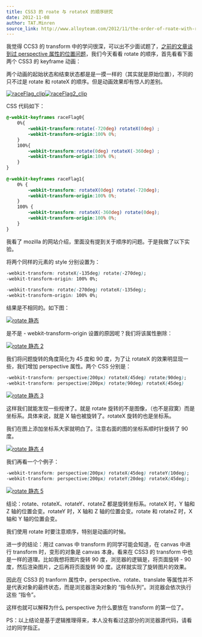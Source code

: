 ```yaml
---
title: CSS3 的 roate 与 rotateX 的顺序研究
date: 2012-11-08
author: TAT.Minren
source_link: http://www.alloyteam.com/2012/11/the-order-of-roate-with-rotatex-problem/
---
```


<!-- {% raw %} - for jekyll -->

我觉得 CCS3 的 transform 中的学问很深，可以出不少面试题了，[之前的文章谈到过 perspective 属性的位置问题](http://www.alloyteam.com/2012/10/the-css3-transform-perspective-property/)，我们今天看看 rotate 的顺序，首先看看下面两个 CSS3 的 keyframe 动画：

两个动画的起始状态和结束状态都是是一摸一样的（其实就是原始位置），不同的只不过是 rotate 和 rotateX 的顺序。但是动画效果却有惊人的差别。

[![](http://www.alloyteam.com/wp-content/uploads/2012/11/raceFlag_clip.gif "raceFlag_clip")](http://www.alloyteam.com/wp-content/uploads/2012/11/raceFlag_clip.gif)[![](http://www.alloyteam.com/wp-content/uploads/2012/11/raceFlag2_clip.gif "raceFlag2_clip")](http://www.alloyteam.com/wp-content/uploads/2012/11/raceFlag2_clip.gif)

CSS 代码如下：

```css
@-webkit-keyframes raceFlag0{
	0%{
		-webkit-transform:rotate(-720deg) rotateX(0deg) ;
		-webkit-transform-origin:100% 0%;
	}
	100%{
		-webkit-transform:rotate(0deg) rotateX(-360deg) ;
		-webkit-transform-origin:100% 0%;
	}
}
 
@-webkit-keyframes raceFlag1{
	0% {
		-webkit-transform: rotateX(0deg) rotate(-720deg);
		-webkit-transform-origin:100% 0%;
	}
	100% {
		-webkit-transform: rotateX(-360deg) rotate(0deg);
		-webkit-transform-origin:100% 0%;
	}
}
```

我看了 mozilla 的网站介绍，里面没有提到关于顺序的问题。于是我做了以下实验。

将两个同样的元素的 style 分别设置为：

```css
-webkit-transform: rotateX(-135deg) rotate(-270deg);
-webkit-transform-origin: 100% 0%;
 
-webkit-transform: rotate(-270deg) rotateX(-135deg);
-webkit-transform-origin: 100% 0%;
```

结果是不相同的。如下图：

[![](http://www.alloyteam.com/wp-content/uploads/2012/11/rotate静态.png "rotate 静态")](http://www.alloyteam.com/wp-content/uploads/2012/11/rotate静态.png)

是不是 - webkit-transform-origin 设置的原因呢？我们将该属性删除：

[![](http://www.alloyteam.com/wp-content/uploads/2012/11/rotate静态2.png "rotate 静态 2")](http://www.alloyteam.com/wp-content/uploads/2012/11/rotate静态2.png)

我们将问题旋转的角度简化为 45 度和 90 度，为了让 rotateX 的效果明显现一些，我们增加 perspective 属性。两个 CSS 分别是：

```css
-webkit-transform: perspective(200px) rotateX(45deg) rotate(90deg);
-webkit-transform: perspective(200px) rotate(90deg) rotateX(45deg)
```

[![](http://www.alloyteam.com/wp-content/uploads/2012/11/rotate静态3.png "rotate 静态 3")](http://www.alloyteam.com/wp-content/uploads/2012/11/rotate静态3.png)

这样我们就能发现一些规律了。就是 rotate 旋转的不是图像，（也不是寂寞）而是坐标系。具体来说，就是 X 轴也被旋转了。rotateX 旋转的也是坐标系。

我们在图上添加坐标系大家就明白了。注意右面的图的坐标系顺时针旋转了 90 度。

[![](http://www.alloyteam.com/wp-content/uploads/2012/11/rotate静态4.png "rotate 静态 4")](http://www.alloyteam.com/wp-content/uploads/2012/11/rotate静态4.png)

我们再看一个个例子：

```css
-webkit-transform: perspective(200px) rotateX(45deg) rotateY(10deg);
-webkit-transform: perspective(200px) rotateY(20deg) rotateX(45deg);
```

[![](http://www.alloyteam.com/wp-content/uploads/2012/11/rotate静态5.png "rotate 静态 5")](http://www.alloyteam.com/wp-content/uploads/2012/11/rotate静态5.png)

结论：rotate、rotateX、rotateY、rotateZ 都是旋转坐标系。rotateX 时，Y 轴和 Z 轴的位置会变。rotateY 时，X 轴和 Z 轴的位置会变。rotate 和 rotateZ 时，X 轴和 Y 轴的位置会变。

我们使用 rotate 时要注意顺序，特别是动画的时候。

进一步的结论：用过 canvas 中 transform 的同学可能会知道，在 canvas 中进行 transform 时，变形的对象是 canvas 本身。看来在 CSS3 的 transform 中也是一样的道理。比如我想将图片旋转 90 度，浏览器的逻辑是，将页面旋转 - 90 度，然后渲染图片，之后再将页面旋转 90 度。这样就实现了旋转图片的效果。

因此在 CSS3 的 tranform 属性中，perspective、rotate、translate 等属性并不是代表对象的最终状态，而是浏览器渲染对象的 “指令队列”。浏览器会依次执行这些 “指令”。

这样也就可以解释为什么 perspective 为什么要放在 transform 的第一位了。

PS：以上结论是基于逻辑推理得来，本人没有看过这部分的浏览器源代码，请看过的同学指正。

<!-- {% endraw %} - for jekyll -->